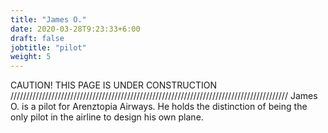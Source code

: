 ```yaml
---
title: "James O."
date: 2020-03-28T9:23:33+6:00
draft: false
jobtitle: "pilot"
weight: 5
---
```


CAUTION! THIS PAGE IS UNDER CONSTRUCTION
////////////////////////////////////////////////////////////////////////////////////////
James O. is a pilot for Arenztopia Airways. He holds the distinction of being the only pilot in the airline to design his own plane.

